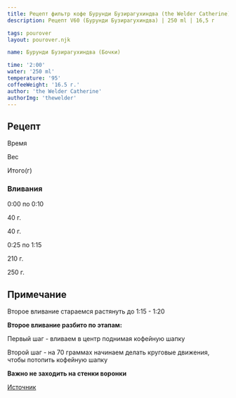 ```yaml
---
title: Рецепт фильтр кофе Бурунди Бузирагухиндва (the Welder Catherine)
description: Рецепт V60 (Бурунди Бузирагухиндва) | 250 ml | 16,5 г

tags: pourover
layout: pourover.njk

name: Бурунди Бузирагухиндва (Бочки)

time: '2:00'
water: '250 ml'
temperature: '95'
coffeeWeight: '16.5 г.'
author: 'the Welder Catherine'
authorImg: 'thewelder'
---
```


## Рецепт


<div class="time-line">

Время

Вес

Итого(г)

</div>

### Вливания

<div class="time-line">

0:00 по 0:10

40 г.

40 г.

</div>

<div class="time-line">

0:25 по 1:15

210 г.

250 г.

</div>


<div class="info-warm">

## Примечание

Второе вливание стараемся растянуть до 1:15 - 1:20

__Второе вливание разбито по этапам:__

Первый шаг - вливаем в центр поднимая кофейную шапку

Второй шаг - на 70 граммах начинаем делать круговые движения, чтобы потопить кофейную шапку

__Важно не заходить на стенки воронки__

[Источник](https://www.youtube.com/watch?v=-msoGbvpr7U)
</div>
